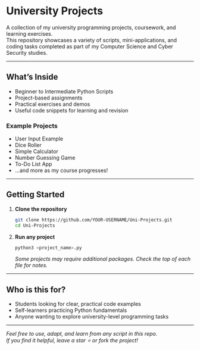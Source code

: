 # University Projects

A collection of my university programming projects, coursework, and learning exercises.  
This repository showcases a variety of scripts, mini-applications, and coding tasks completed as part of my Computer Science and Cyber Security studies.

---

## What’s Inside

- Beginner to Intermediate Python Scripts
- Project-based assignments
- Practical exercises and demos
- Useful code snippets for learning and revision

### **Example Projects**
- User Input Example
- Dice Roller
- Simple Calculator
- Number Guessing Game
- To-Do List App
- ...and more as my course progresses!

---

## Getting Started

1. **Clone the repository**
    ```bash
    git clone https://github.com/YOUR-USERNAME/Uni-Projects.git
    cd Uni-Projects
    ```

2. **Run any project**
    ```bash
    python3 <project_name>.py
    ```
    _Some projects may require additional packages. Check the top of each file for notes._

---

## Who is this for?

- Students looking for clear, practical code examples
- Self-learners practicing Python fundamentals
- Anyone wanting to explore university-level programming tasks

---

*Feel free to use, adapt, and learn from any script in this repo.  
If you find it helpful, leave a star ⭐ or fork the project!*
